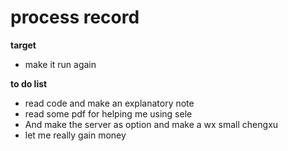 # process record

**target**
- make it run again

**to do list**
- read code and make an explanatory note
- read some pdf for helping me using sele
- And make the server as option and make a wx small chengxu
- let me really gain money
